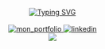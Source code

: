 
  

<p align="center">
  
  <a href="https://github.com/GabinBrochardDev/">
    <img src="https://readme-typing-svg.demolab.com?font=Fira+Code&duration=4000&pause=1&color=FFFFFF&multiline=true&width=435&height=80&lines=Gabin;%C3%89tudiant+en+d%C3%A9veloppement+et+;conception+logiciel" alt="Typing SVG"/>
    <br/><br/>
    
  <a href="http://gabinbrochard.fr/" target="_blank">   
    <img src="https://img.shields.io/badge/mon_portfolio-000?style=for-the-badge&logo=ko-fi&logoColor=white" alt="mon_portfolio"/>
    </a>
  <a href="https://www.linkedin.com/in/gabin-brochard/" target="_blank">   
    <img src="https://img.shields.io/badge/linkedin-0A66C2?style=for-the-badge&logo=linkedin&logoColor=white" alt="linkedin"/>
  </a>
 <br>

    
     
   <a href="https://github.com/GabinBrochardDev/">
  <img align="center" src="https://github-stats-alpha.vercel.app/api?username=GabinBrochardDev&cc=22272e&tc=fff&ic=fff&bc=0000">
   </a>
  
  </p>

